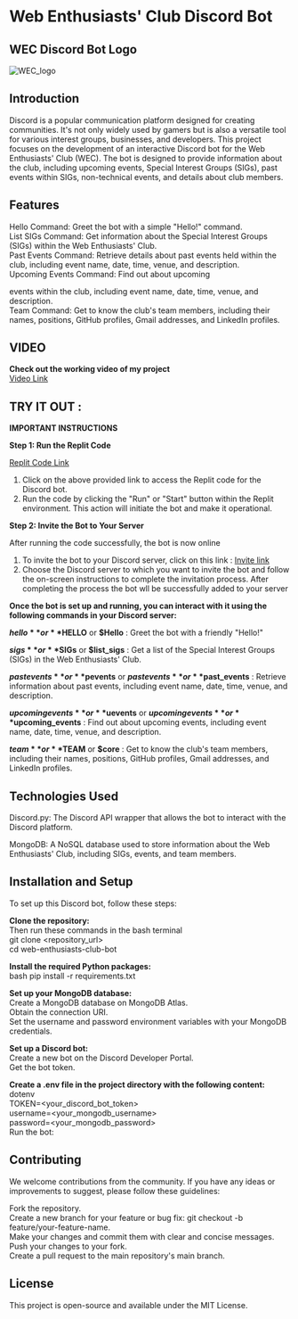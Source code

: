# Web Enthusiasts' Club Discord Bot
## WEC Discord Bot Logo
![WEC_logo](https://github.com/anushrevankar24/WEC_Discord_BOT/assets/129506519/54ed6c3e-dd8b-45d4-b4ba-3e0029530409)


## Introduction
Discord is a popular communication platform designed for creating communities. It's not only widely used by gamers but is also a versatile tool for various interest groups, businesses, and developers. This project focuses on the development of an interactive Discord bot for the Web Enthusiasts' Club (WEC). The bot is designed to provide information about the club, including upcoming events, Special Interest Groups (SIGs), past events within SIGs, non-technical events, and details about club members.

## Features
Hello Command: Greet the bot with a simple "Hello!" command.  
List SIGs Command: Get information about the Special Interest Groups (SIGs) within the Web Enthusiasts' Club.  
Past Events Command: Retrieve details about past events held within the club, including event name, date, time, venue, and description.  
Upcoming Events Command: Find out about upcoming 



events within the club, including event name, date, time, venue, and description.   
Team Command: Get to know the club's team members, including their names, positions, GitHub profiles, Gmail addresses, and LinkedIn profiles.  

## VIDEO
**Check out the working video of my project**     
[Video Link](https://drive.google.com/file/d/1Q0qZMuDsVy_Mtnjf1t3fvu80fCkRF5vg/view?usp=drivesdk)

## TRY IT OUT :
**IMPORTANT INSTRUCTIONS**    

**Step 1: Run the Replit Code**    

[Replit Code Link](https://replit.com/@AnushRevankar/WEC-Bot)
1) Click on the above provided link to access the Replit code for the Discord bot.    
2) Run the code by clicking the "Run" or "Start" button within the Replit environment. This action will initiate the bot and make it operational.
 
**Step 2: Invite the Bot to Your Server**  

After running the code successfully, the bot is now online       
1) To invite the bot to your Discord server, click on this link :  [Invite link](https://discord.com/api/oauth2/authorize?client_id=1163899289211240509&permissions=1084479764544&scope=bot)     
2) Choose the Discord server to which you want to invite the bot and follow the on-screen instructions to complete the invitation process.
   After completing the process the bot wll be successfully added to your server
    
**Once the bot is set up and running, you can interact with it using the following commands in your Discord server:**

**$hello** or **$HELLO** or **$Hello** : Greet the bot with a friendly "Hello!"

**$sigs** or **$SIGs** or **$list_sigs**  : Get a list of the Special Interest Groups (SIGs) in the Web Enthusiasts' Club. 

**$pastevents** or **$pevents** or **$past events** or **$past_events**  : Retrieve information about past events, including event name, date, time, venue, and description.  

**$upcomingevents** or **$uevents** or **$upcoming events**or **$upcoming_events** : Find out about upcoming events, including event name, date, time, venue, and description. 

**$team** or **$TEAM** or **$core** : Get to know the club's team members, including their names, positions, GitHub profiles, Gmail addresses, and LinkedIn profiles.


## Technologies Used
Discord.py: The Discord API wrapper that allows the bot to interact with the Discord platform.  

MongoDB: A NoSQL database used to store information about the Web Enthusiasts' Club, including SIGs, events, and team members.  

##  Installation and Setup
To set up this Discord bot, follow these steps:  

**Clone the repository:**  
Then run these commands in the bash terminal  
git clone <repository_url>  
cd web-enthusiasts-club-bot  

**Install the required Python packages:**  
bash
pip install -r requirements.txt   

**Set up your MongoDB database:**  
Create a MongoDB database on MongoDB Atlas.    
Obtain the connection URI.  
Set the username and password environment variables with your MongoDB credentials.    

**Set up a Discord bot:**  
Create a new bot on the Discord Developer Portal.  
Get the bot token.  

**Create a .env file in the project directory with the following content:**  
dotenv  
TOKEN=<your_discord_bot_token>  
username=<your_mongodb_username>   
password=<your_mongodb_password>  
Run the bot:  

## Contributing
We welcome contributions from the community. If you have any ideas or improvements to suggest, please follow these guidelines:

Fork the repository.  
Create a new branch for your feature or bug fix: git checkout -b feature/your-feature-name.  
Make your changes and commit them with clear and concise messages.   
Push your changes to your fork.   
Create a pull request to the main repository's main branch.   

## License  
This project is open-source and available under the MIT License.

